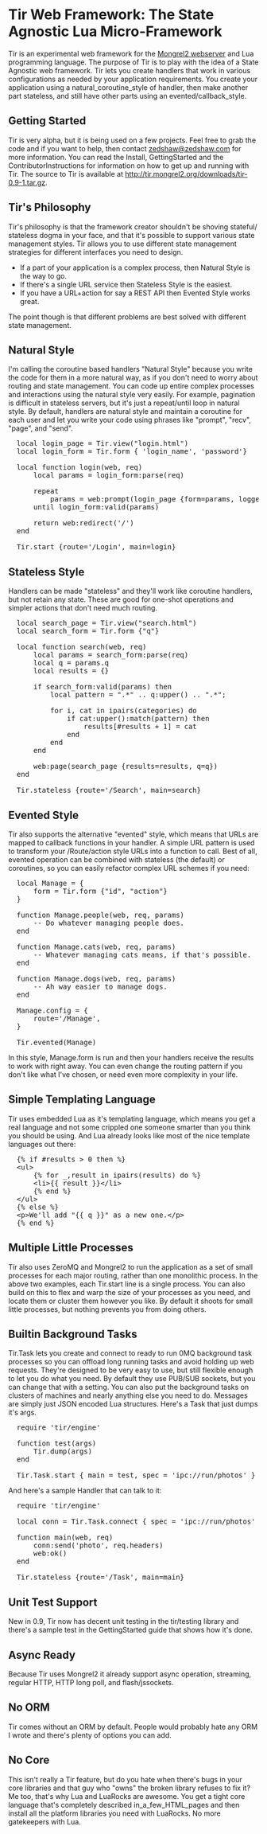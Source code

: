 Tir Web Framework: The State Agnostic Lua Micro-Framework
=========================================================

Tir is an experimental web framework for the [Mongrel2 webserver](http://mongrel2.org/) and Lua
programming language. The purpose of Tir is to play with the idea of a State
Agnostic web framework. Tir lets you create handlers that work in various
configurations as needed by your application requirements. You create your
application using a natural_coroutine_style of handler, then make another part
stateless, and still have other parts using an evented/callback_style.

Getting Started
---------------

Tir is very alpha, but it is being used on a few projects. Feel free to grab
the code and if you want to help, then contact zedshaw@zedshaw.com for more
information.  You can read the Install, GettingStarted and the
ContributorInstructions for information on how to get up and running with Tir.
The source to Tir is available at http://tir.mongrel2.org/downloads/tir-0.9-1.tar.gz.


Tir's Philosophy
----------------

Tir's philosophy is that the framework creator shouldn't be shoving stateful/
stateless dogma in your face, and that it's possible to support various state
management styles. Tir allows you to use different state management strategies
for different interfaces you need to design.

* If a part of your application is a complex process, then Natural Style is the
  way to go.
* If there's a single URL service then Stateless Style is the easiest.
* If you have a URL+action for say a REST API then Evented Style works great.

The point though is that different problems are best solved with different
state management.

Natural Style
-------------

I'm calling the coroutine based handlers "Natural Style" because you write the
code for them in a more natural way, as if you don't need to worry about
routing and state management. You can code up entire complex processes and
interactions using the natural style very easily. For example, pagination is
difficult in stateless servers, but it's just a repeat/until loop in natural
style.
By default, handlers are natural style and maintain a coroutine for each user
and let you write your code using phrases like "prompt", "recv", "page", and
"send".

<pre>
  local login_page = Tir.view("login.html")
  local login_form = Tir.form { 'login_name', 'password'}

  local function login(web, req)
      local params = login_form:parse(req)

      repeat
          params = web:prompt(login_page {form=params, logged_in=false})
      until login_form:valid(params)

      return web:redirect('/')
  end

  Tir.start {route='/Login', main=login}
</pre>


Stateless Style
---------------

Handlers can be made "stateless" and they'll work like coroutine handlers, but
not retain any state. These are good for one-shot operations and simpler
actions that don't need much routing.

<pre>
  local search_page = Tir.view("search.html")
  local search_form = Tir.form {"q"}

  local function search(web, req)
      local params = search_form:parse(req)
      local q = params.q
      local results = {}

      if search_form:valid(params) then
          local pattern = ".*" .. q:upper() .. ".*";

          for i, cat in ipairs(categories) do
              if cat:upper():match(pattern) then
                  results[#results + 1] = cat
              end
          end
      end

      web:page(search_page {results=results, q=q})
  end

  Tir.stateless {route='/Search', main=search}
</pre>

Evented Style
-------------

Tir also supports the alternative "evented" style, which means that URLs are
mapped to callback functions in your handler. A simple URL pattern is used to
transform your /Route/action style URLs into a function to call. Best of all,
evented operation can be combined with stateless (the default) or coroutines,
so you can easily refactor complex URL schemes if you need:

<pre>
  local Manage = {
      form = Tir.form {"id", "action"}
  }

  function Manage.people(web, req, params)
      -- Do whatever managing people does.
  end

  function Manage.cats(web, req, params)
      -- Whatever managing cats means, if that's possible.
  end

  function Manage.dogs(web, req, params)
      -- Ah way easier to manage dogs.
  end

  Manage.config = {
      route='/Manage',
  }

  Tir.evented(Manage)
</pre>

In this style, Manage.form is run and then your handlers receive the results to
work with right away. You can even change the routing pattern if you don't like
what I've chosen, or need even more complexity in your life.

Simple Templating Language
--------------------------

Tir uses embedded Lua as it's templating language, which means you get a real
language and not some crippled one someone smarter than you think you should be
using. And Lua already looks like most of the nice template languages out
there:

<pre>
  {% if #results &gt; 0 then %}
  &lt;ul&gt;
      {% for _,result in ipairs(results) do %}
      &lt;li&gt;{{ result }}&lt;/li&gt;
      {% end %}
  &lt;/ul&gt;
  {% else %}
  &lt;p&gt;We'll add "{{ q }}" as a new one.&lt;/p&gt;
  {% end %}
</pre>

Multiple Little Processes
-------------------------

Tir also uses ZeroMQ and Mongrel2 to run the application as a set of small
processes for each major routing, rather than one monolithic process. In the
above two examples, each Tir.start line is a single process.
You can also build on this to flex and warp the size of your processes as you
need, and locate them or cluster them however you like. By default it shoots
for small little processes, but nothing prevents you from doing others.

Builtin Background Tasks
------------------------

Tir.Task lets you create and connect to ready to run 0MQ background task
processes so you can offload long running tasks and avoid holding up web
requests. They're designed to be very easy to use, but still flexible enough to
let you do what you need. By default they use PUB/SUB sockets, but you can
change that with a setting. You can also put the background tasks on clusters
of machines and nearly anything else you need to do. Messages are simply just
JSON encoded Lua structures.
Here's a Task that just dumps it's args.

<pre>
  require 'tir/engine'

  function test(args)
      Tir.dump(args)
  end

  Tir.Task.start { main = test, spec = 'ipc://run/photos' }
</pre>

And here's a sample Handler that can talk to it:

<pre>
  require 'tir/engine'

  local conn = Tir.Task.connect { spec = 'ipc://run/photos' }

  function main(web, req)
      conn:send('photo', req.headers)
      web:ok()
  end

  Tir.stateless {route='/Task', main=main}
</pre>

Unit Test Support
-----------------

New in 0.9, Tir now has decent unit testing in the tir/testing library and
there's a sample test in the GettingStarted guide that shows how it's done.

Async Ready
-----------

Because Tir uses Mongrel2 it already support async operation, streaming,
regular HTTP, HTTP long poll, and flash/jssockets.

No ORM
------

Tir comes without an ORM by default. People would probably hate any ORM I wrote
and there's plenty of options you can add.

No Core
-------

This isn't really a Tir feature, but do you hate when there's bugs in your core
libraries and that guy who "owns" the broken library refuses to fix it? Me too,
that's why Lua and LuaRocks are awesome. You get a tight core language that's
completely described in_a_few_HTML_pages and then install all the platform
libraries you need with LuaRocks.
No more gatekeepers with Lua.
